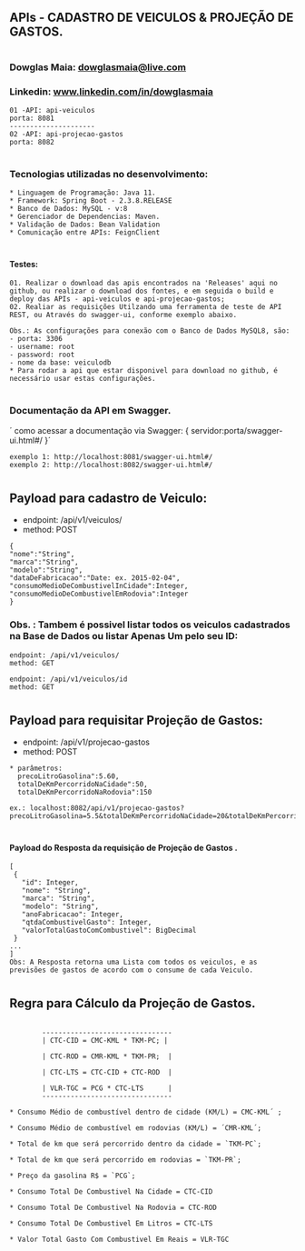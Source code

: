 ## APIs - CADASTRO DE VEICULOS & PROJEÇÃO DE GASTOS.
#
### Dowglas Maia: dowglasmaia@live.com
### Linkedin: www.linkedin.com/in/dowglasmaia

```comunicação ente apis
01 -API: api-veiculos 
porta: 8081
---------------------
02 -API: api-projecao-gastos 
porta: 8082
```
#
### Tecnologias utilizadas no desenvolvimento:
```
* Linguagem de Programação: Java 11.
* Framework: Spring Boot - 2.3.8.RELEASE
* Banco de Dados: MySQL - v:8
* Gerenciador de Dependencias: Maven.
* Validação de Dados: Bean Validation
* Comunicação entre APIs: FeignClient
```
#
#### Testes:
```
01. Realizar o download das apis encontrados na 'Releases' aqui no github, ou realizar o download dos fontes, e em seguida o build e deploy das APIs - api-veiculos e api-projecao-gastos;
02. Realiar as requisições Utilzando uma ferramenta de teste de API REST, ou Através do swagger-ui, conforme exemplo abaixo.

Obs.: As configurações para conexão com o Banco de Dados MySQL8, são:
- porta: 3306
- username: root
- password: root
- nome da base: veiculodb
* Para rodar a api que estar disponivel para download no github, é necessário usar estas configurações.
```
#
### Documentação da API em Swagger.
´ como acessar a documentação via Swagger: { servidor:porta/swagger-ui.html#/ }´ 
```Teste de API
exemplo 1: http://localhost:8081/swagger-ui.html#/
exemplo 2: http://localhost:8082/swagger-ui.html#/
```
#
## Payload para cadastro de Veiculo:
* endpoint:  /api/v1/veiculos/
* method: POST
```
{
"nome":"String",
"marca":"String",
"modelo":"String",
"dataDeFabricacao":"Date: ex. 2015-02-04",
"consumoMedioDeCombustivelInCidade":Integer,
"consumoMedioDeCombustivelEmRodovia":Integer
}
 ```
 ### Obs. : Tambem é possivel listar todos os veiculos cadastrados na Base de Dados ou listar Apenas Um pelo seu ID:
```
endpoint: /api/v1/veiculos/
method: GET
``` 
```
endpoint: /api/v1/veiculos/id
method: GET
``` 

# 

## Payload para requisitar Projeção de Gastos:
* endpoint:  /api/v1/projecao-gastos
* method: POST
```
* parâmetros:
  precoLitroGasolina":5.60,
  totalDeKmPercorridoNaCidade":50, 
  totalDeKmPercorridoNaRodovia":150

ex.: localhost:8082/api/v1/projecao-gastos?precoLitroGasolina=5.5&totalDeKmPercorridoNaCidade=20&totalDeKmPercorridoNaRodovia=200
 ```
 #
 #### Payload do Resposta da requisição de Projeção de Gastos .
 
 ```
 [
  {
    "id": Integer,
    "nome": "String",
    "marca": "String",
    "modelo": "String",
    "anoFabricacao": Integer,
    "qtdaCombustivelGasto": Integer,
    "valorTotalGastoComCombustivel": BigDecimal
  }
 ...
]
 Obs: A Resposta retorna uma Lista com todos os veiculos, e as previsões de gastos de acordo com o consume de cada Veiculo.
 ```

#
## Regra para Cálculo da Projeção de Gastos.
```Regra

        --------------------------------
        | CTC-CID = CMC-KML * TKM-PC; |

        | CTC-ROD = CMR-KML * TKM-PR;  |

        | CTC-LTS = CTC-CID + CTC-ROD  |

        | VLR-TGC = PCG * CTC-LTS      |
        --------------------------------

* Consumo Médio de combustível dentro de cidade (KM/L) = CMC-KML´ ;

* Consumo Médio de combustível em rodovias (KM/L) = ´CMR-KML´;

* Total de km que será percorrido dentro da cidade = `TKM-PC`;

* Total de km que será percorrido em rodovias = `TKM-PR`;

* Preço da gasolina R$ = `PCG`; 

* Consumo Total De Combustivel Na Cidade = CTC-CID

* Consumo Total De Combustivel Na Rodovia = CTC-ROD

* Consumo Total De Combustivel Em Litros = CTC-LTS

* Valor Total Gasto Com Combustivel Em Reais = VLR-TGC
```
